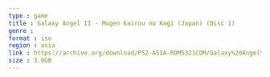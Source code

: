 ```yaml
---
type : game
title : Galaxy Angel II - Mugen Kairou no Kagi (Japan) (Disc 1)
genre : 
format : iso
region : asia
link : https://archive.org/download/PS2-ASIA-ROMS321COM/Galaxy%20Angel%20II%20-%20Mugen%20Kairou%20no%20Kagi%20%28Japan%29%20%28Disc%201%29.7z
size : 3.0GB
---
```

